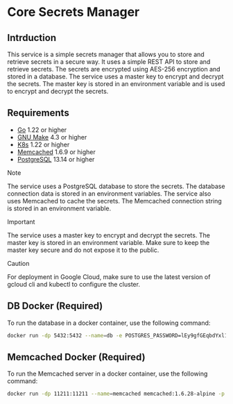 # Core Secrets Manager

## Intrduction

This service is a simple secrets manager that allows you to store and retrieve secrets in a secure way. It uses a simple REST API to store and retrieve secrets. The secrets are encrypted using AES-256 encryption and stored in a database. The service uses a master key to encrypt and decrypt the secrets. The master key is stored in an environment variable and is used to encrypt and decrypt the secrets.

## Requirements

- [Go](go.dev/dl) 1.22 or higher
- [GNU Make](https://www.gnu.org/software/make/) 4.3 or higher
- [K8s](https://kubernetes.io/) 1.22 or higher
- [Memcached](https://memcached.org/) 1.6.9 or higher
- [PostgreSQL](https://www.postgresql.org/) 13.14 or higher

> [!NOTE]
> The service uses a PostgreSQL database to store the secrets. The database connection data is stored in an environment variables. The service also uses Memcached to cache the secrets. The Memcached connection string is stored in an environment variable.

> [!IMPORTANT]
> The service uses a master key to encrypt and decrypt the secrets. The master key is stored in an environment variable. Make sure to keep the master key secure and do not expose it to the public.

> [!CAUTION]
> For deployment in Google Cloud, make sure to use the latest version of gcloud cli and kubectl to configure the cluster.

## DB Docker (Required)

To run the database in a docker container, use the following command:
```bash
docker run -dp 5432:5432 --name=db -e POSTGRES_PASSWORD=lEy9gfGEqbdYxl1fWcqd -e POSTGRES_DB=vault -v ./vault-db:/var/lib/postgresql/data postgres:alpine
```

## Memcached Docker (Required)

To run the Memcached server in a docker container, use the following command:
```bash
docker run -dp 11211:11211 --name=memcached memcached:1.6.28-alpine -p 11211 -m 64 -vv
```